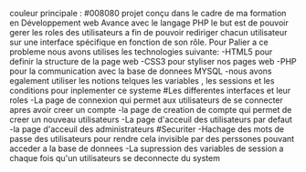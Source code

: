 couleur principale : #008080
projet conçu dans le cadre de ma formation en Développement web Avance avec le langage PHP le but est de pouvoir gerer les roles des utilisateurs a fin de pouvoir rediriger chacun utilisateur sur une interface spécifique en fonction de son rôle. Pour Palier a ce probleme 
nous avons utilises les technologies suivante:
-HTML5 pour definir la structure de la page web
-CSS3 pour styliser nos pages web
-PHP pour la communication avec la base de donnees MYSQL
-nous avons egalement utiliser les notions telques les variables , les sessions et les conditions pour inplementer ce systeme
#Les differentes interfaces et leur roles 
-La page de connexion qui permet aux utilisateurs de se connecter apres avoir creer un compte 
-la page de creation de compte qui permet de creer un nouveau utilisateurs
-La page d'acceuil des utilisateurs par defaut
-la page d'acceuil des administrateurs
#Securiter
-Hachage des mots de passe des utilisateurs pour rendre cela invisible par des perssones pouvant acceder a la base de donnees
-La supression des variables de session a chaque fois qu'un utilisateurs se deconnecte du system
 

